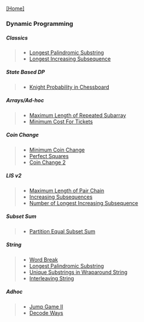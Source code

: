 [[Home]](https://github.com/anicksaha/leetcode/blob/master/README.md)

### Dynamic Programming

##### Classics
> - [Longest Palindromic Substring](https://leetcode.com/problems/longest-palindromic-substring/description/)
> - [Longest Increasing Subsequence](https://leetcode.com/problems/longest-increasing-subsequence/description/)

##### State Based DP
> - [Knight Probability in Chessboard](https://leetcode.com/problems/knight-probability-in-chessboard/description/)

##### Arrays/Ad-hoc
> - [Maximum Length of Repeated Subarray](https://leetcode.com/problems/maximum-length-of-repeated-subarray/description/)
> - [Minimum Cost For Tickets](https://leetcode.com/problems/minimum-cost-for-tickets/description/)

##### Coin Change
> - [Minimum Coin Change](https://leetcode.com/problems/coin-change/description/)
> - [Perfect Squares](https://leetcode.com/problems/perfect-squares/description/)
> - [Coin Change 2](https://leetcode.com/problems/coin-change-2/description/)

##### LIS v2
> - [Maximum Length of Pair Chain](https://leetcode.com/problems/maximum-length-of-pair-chain/description/)
> - [Increasing Subsequences](https://leetcode.com/problems/increasing-subsequences/description/)
> - [Number of Longest Increasing Subsequence](https://leetcode.com/problems/number-of-longest-increasing-subsequence/description/)

##### Subset Sum
> - [Partition Equal Subset Sum](https://leetcode.com/problems/partition-equal-subset-sum/description/)

##### String
> - [Word Break](https://leetcode.com/problems/word-break/description/)
> - [Longest Palindromic Substring](https://leetcode.com/problems/longest-palindromic-substring/description/)
> - [Unique Substrings in Wraparound String](https://leetcode.com/problems/unique-substrings-in-wraparound-string/description/)
> - [Interleaving String](https://leetcode.com/problems/interleaving-string/description/)

##### Adhoc
> - [Jump Game II](https://leetcode.com/problems/jump-game-ii/description/)
> - [Decode Ways](https://leetcode.com/problems/decode-ways/description/)
